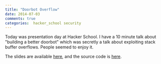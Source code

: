 ```yaml
---
title: "Doorbot Overflow"
date: 2014-07-03
comments: true
categories:  hacker_school security
---
```


Today was presentation day at Hacker School. I have a 10 minute talk about "building a better doorbot" which was secretly a talk about exploiting stack buffer overflows.  People seemed to enjoy it.

The slides are available [here](/files/doorbot_overflow.pdf), and the source code is [here](https://github.com/mveytsman/doorbot_overflow).
